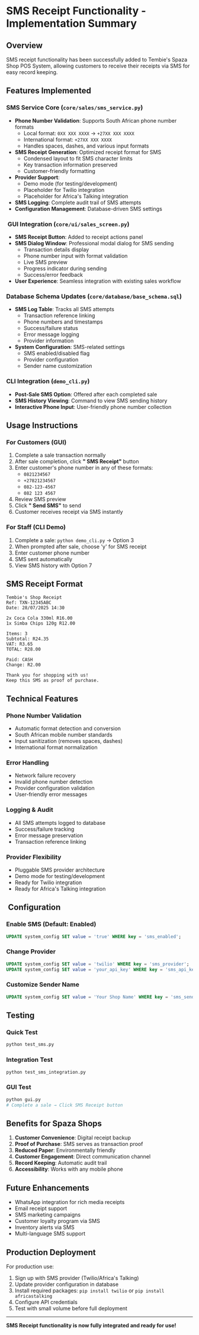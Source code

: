 # SMS Receipt Functionality - Implementation Summary

##  Overview
SMS receipt functionality has been successfully added to Tembie's Spaza Shop POS System, allowing customers to receive their receipts via SMS for easy record keeping.

##  Features Implemented

###  SMS Service Core (`core/sales/sms_service.py`)
- **Phone Number Validation**: Supports South African phone number formats
  - Local format: `0XX XXX XXXX` → `+27XX XXX XXXX`
  - International format: `+27XX XXX XXXX`
  - Handles spaces, dashes, and various input formats
- **SMS Receipt Generation**: Optimized receipt format for SMS
  - Condensed layout to fit SMS character limits
  - Key transaction information preserved
  - Customer-friendly formatting
- **Provider Support**: 
  - Demo mode (for testing/development)
  - Placeholder for Twilio integration
  - Placeholder for Africa's Talking integration
- **SMS Logging**: Complete audit trail of SMS attempts
- **Configuration Management**: Database-driven SMS settings

### ️ GUI Integration (`core/ui/sales_screen.py`)
- **SMS Receipt Button**: Added to receipt actions panel
- **SMS Dialog Window**: Professional modal dialog for SMS sending
  - Transaction details display
  - Phone number input with format validation
  - Live SMS preview
  - Progress indicator during sending
  - Success/error feedback
- **User Experience**: Seamless integration with existing sales workflow

###  Database Schema Updates (`core/database/base_schema.sql`)
- **SMS Log Table**: Tracks all SMS attempts
  - Transaction reference linking
  - Phone numbers and timestamps
  - Success/failure status
  - Error message logging
  - Provider information
- **System Configuration**: SMS-related settings
  - SMS enabled/disabled flag
  - Provider configuration
  - Sender name customization

###  CLI Integration (`demo_cli.py`)
- **Post-Sale SMS Option**: Offered after each completed sale
- **SMS History Viewing**: Command to view SMS sending history
- **Interactive Phone Input**: User-friendly phone number collection

##  Usage Instructions

### For Customers (GUI)
1. Complete a sale transaction normally
2. After sale completion, click **" SMS Receipt"** button
3. Enter customer's phone number in any of these formats:
   - `0821234567`
   - `+27821234567`
   - `082-123-4567`
   - `082 123 4567`
4. Review SMS preview
5. Click **" Send SMS"** to send
6. Customer receives receipt via SMS instantly

### For Staff (CLI Demo)
1. Complete a sale: `python demo_cli.py` → Option 3
2. When prompted after sale, choose 'y' for SMS receipt
3. Enter customer phone number
4. SMS sent automatically
5. View SMS history with Option 7

##  SMS Receipt Format
```
Tembie's Shop Receipt
Ref: TXN-12345ABC
Date: 28/07/2025 14:30

2x Coca Cola 330ml R16.00
1x Simba Chips 120g R12.00

Items: 3
Subtotal: R24.35
VAT: R3.65
TOTAL: R28.00

Paid: CASH
Change: R2.00

Thank you for shopping with us!
Keep this SMS as proof of purchase.
```

##  Technical Features

### Phone Number Validation
- Automatic format detection and conversion
- South African mobile number standards
- Input sanitization (removes spaces, dashes)
- International format normalization

### Error Handling
- Network failure recovery
- Invalid phone number detection
- Provider configuration validation
- User-friendly error messages

### Logging & Audit
- All SMS attempts logged to database
- Success/failure tracking
- Error message preservation
- Transaction reference linking

### Provider Flexibility
- Pluggable SMS provider architecture
- Demo mode for testing/development
- Ready for Twilio integration
- Ready for Africa's Talking integration

## ️ Configuration

### Enable SMS (Default: Enabled)
```sql
UPDATE system_config SET value = 'true' WHERE key = 'sms_enabled';
```

### Change Provider
```sql
UPDATE system_config SET value = 'twilio' WHERE key = 'sms_provider';
UPDATE system_config SET value = 'your_api_key' WHERE key = 'sms_api_key';
```

### Customize Sender Name
```sql
UPDATE system_config SET value = 'Your Shop Name' WHERE key = 'sms_sender_name';
```

##  Testing

### Quick Test
```bash
python test_sms.py
```

### Integration Test
```bash
python test_sms_integration.py
```

### GUI Test
```bash
python gui.py
# Complete a sale → Click SMS Receipt button
```

##  Benefits for Spaza Shops

1. **Customer Convenience**: Digital receipt backup
2. **Proof of Purchase**: SMS serves as transaction proof
3. **Reduced Paper**: Environmentally friendly
4. **Customer Engagement**: Direct communication channel
5. **Record Keeping**: Automatic audit trail
6. **Accessibility**: Works with any mobile phone

##  Future Enhancements

- WhatsApp integration for rich media receipts
- Email receipt support
- SMS marketing campaigns
- Customer loyalty program via SMS
- Inventory alerts via SMS
- Multi-language SMS support

##  Production Deployment

For production use:
1. Sign up with SMS provider (Twilio/Africa's Talking)
2. Update provider configuration in database
3. Install required packages: `pip install twilio` or `pip install africastalking`
4. Configure API credentials
5. Test with small volume before full deployment

---

**SMS Receipt functionality is now fully integrated and ready for use!** 
